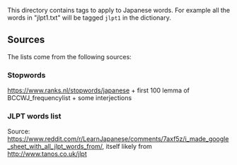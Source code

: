 This directory contains tags to apply to Japanese words.
For example all the words in "jlpt1.txt" will be tagged `jlpt1` in the dictionary.

## Sources
The lists come from the following sources:

### Stopwords
https://www.ranks.nl/stopwords/japanese + first 100 lemma of BCCWJ_frequencylist + some interjections

### JLPT words list
Source: https://www.reddit.com/r/LearnJapanese/comments/7axf5z/i_made_google_sheet_with_all_jlpt_words_from/,
itself likely from  http://www.tanos.co.uk/jlpt

